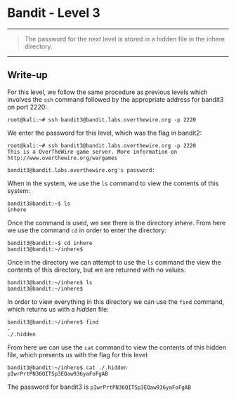 # Bandit - Level 3
------------
>The password for the next level is stored in a hidden file in the inhere directory.
------------

## Write-up
For this level, we follow the same procedure as previous levels which involves the `ssh` command followed by the appropriate address for bandit3 on port 2220:

```
root@kali:~# ssh bandit3@bandit.labs.overthewire.org -p 2220
```

We enter the password for this level, which was the flag in bandit2:

```
root@kali:~# ssh bandit3@bandit.labs.overthewire.org -p 2220
This is a OverTheWire game server. More information on http://www.overthewire.org/wargames

bandit3@bandit.labs.overthewire.org's password: 
```

When in the system, we use the `ls` command to view the contents of this system:

```
bandit3@bandit:~$ ls
inhere
```

Once the command is used, we see there is the directory *inhere*. From here we use the command `cd` in order to enter the directory:

```
bandit3@bandit:~$ cd inhere
bandit3@bandit:~/inhere$ 
```

Once in the directory we can attempt to use the `ls` command the view the contents of this directory, but we are returned with no values:

```
bandit3@bandit:~/inhere$ ls
bandit3@bandit:~/inhere$ 
```

In order to view everything in this directory we can use the `find` command, which returns us with a *hidden* file:

```
bandit3@bandit:~/inhere$ find
.
./.hidden
```

From here we can use the `cat` command to view the contents of this hidden file, which presents us with the flag for this level:

```
bandit3@bandit:~/inhere$ cat ./.hidden
pIwrPrtPN36QITSp3EQaw936yaFoFgAB
```

The password for bandit3 is `pIwrPrtPN36QITSp3EQaw936yaFoFgAB`
